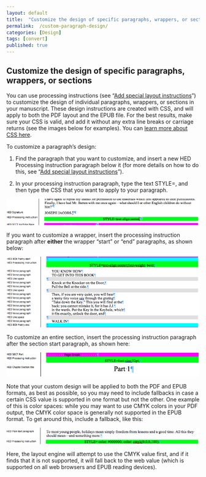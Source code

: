 ```yaml
---
layout: default
title:  "Customize the design of specific paragraphs, wrappers, or sections"
permalink:  /custom-paragraph-design/
categories: [Design]
tags: [convert]
published: true
---
```


<section data-type="chapter" class="hsecchapter" data-hederis-type="hsecchapter" id="custom-paragraph-design" data-pi-attrs="id: custom-paragraph-design; data-tags: convert;" role="doc-chapter" data-tags="convert" data-author-name=" " data-book-title=" " title="Customize the design of specific paragraphs, wrappers, or sections"><h1 data-hederis-type="hblkchaptitle" class="hblkchaptitle" id="pw7BKIjuD">Customize the design of specific paragraphs, wrappers, or sections</h1><p class="hblkp" data-hederis-type="hblkp" id="pXG4nVVLi">You can use processing instructions (see &#8220;<a href="{% post_url 2020-07-28-36-Addspeciallayoutinstructions %}" data-hederis-type="hspana" id="pqhcBS4IC"><span class="Hyperlink" data-hederis-type="hspnspan" id="pftywYDdZ">Add special layout instructions</span></a>&#8221;) to customize the design of individual paragraphs, wrappers, or sections in your manuscript. These design instructions are created with CSS, and will apply to both the PDF layout and the EPUB file. For the best results, make sure your CSS is valid, and add it without any extra line breaks or carriage returns (see the images below for examples). You can <a href="https://developer.mozilla.org/en-US/docs/Web/CSS/Reference" data-hederis-type="hspana" id="pN7J6e9D0"><span class="Hyperlink" data-hederis-type="hspnspan" id="p6cgm1LF5">learn more about CSS here</span></a>.</p><p class="hblkp" data-hederis-type="hblkp" id="p47IZRZ07">To customize a paragraph&#8217;s design:</p><ol class="hwprnumlist" data-hederis-type="hwprnumlist" id="p2ZCcllgv"><li class="hblkoli" data-hederis-type="hblkoli" id="liAXDKVsWj"><p class="hblkoli" data-hederis-type="hblklip" id="p7SNtexKA">Find the paragraph that you want to customize, and insert a new HED Processing instruction paragraph below it (for more details on how to do this, see &#8220;<a href="{% post_url 2020-07-28-36-Addspeciallayoutinstructions %}" data-hederis-type="hspana" id="paYtyQMf9"><span class="Hyperlink" data-hederis-type="hspnspan" id="pZLbSrcur">Add special layout instructions</span></a>&#8221;).</p></li><li class="hblkoli" data-hederis-type="hblkoli" id="liK4cVBoQ0"><p class="hblkoli" data-hederis-type="hblklip" id="pH3A82IbQ">In your processing instruction paragraph, type the text STYLE=, and then type the CSS that you want to apply to your paragraph.</p></li></ol><img data-hederis-type="hblkimg" class="hblkimg" id="pJQhnsM7q" src="/images/pi2.png" data-img-src="pi2.png"/><p class="hblkp" data-hederis-type="hblkp" id="pnubpcrEE">If you want to customize a wrapper, insert the processing instruction paragraph after <strong class="hspanstrong" data-hederis-type="hspanstrong" id="pC8iQN9Jr">either</strong> the wrapper &#8220;start&#8221; or &#8220;end&#8221; paragraphs, as shown below: </p><img data-hederis-type="hblkimg" class="hblkimg" id="pd3sxu98r" src="/images/stylepiwrapper.png" data-img-src="stylepiwrapper.png"/><p class="hblkp" data-hederis-type="hblkp" id="pxTE2PE6j">To customize an entire section, insert the processing instruction paragraph after the section start paragraph, as shown here:</p><img data-hederis-type="hblkimg" class="hblkimg" id="pCpn0qCDO" src="/images/stylepisection.png" data-img-src="stylepisection.png"/><p class="hblkp" data-hederis-type="hblkp" id="pnI7qnO1X">Note that your custom design will be applied to both the PDF and EPUB formats, as best as possible, so you may need to include fallbacks in case a certain CSS value is supported in one format but not the other. One example of this is color spaces: while you may want to use CMYK colors in your PDF output, the CMYK color space is generally not supported in the EPUB format. To get around this, include a fallback, like this:</p><img data-hederis-type="hblkimg" class="hblkimg" id="pZ3cKjyXc" src="/images/stylepicolorfallback.png" data-img-src="stylepicolorfallback.png"/><p class="hblkp" data-hederis-type="hblkp" id="pzIl5iQ9e">Here, the layout engine will attempt to use the CMYK value first, and if it finds that it is not supported, it will fall back to the web value (which is supported on all web browsers and EPUB reading devices).</p></section>